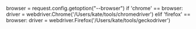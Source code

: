 browser = request.config.getoption("--browser")
    if 'chrome' == browser:
        driver = webdriver.Chrome('/Users/kate/tools/chromedriver')
    elif 'firefox' == browser:
        driver = webdriver.Firefox('/Users/kate/tools/geckodriver')
